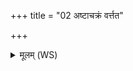 +++
title = "02 अष्टाचक्रं वर्त्तत"

+++
<details><summary>मूलम् (WS)</summary>

अष्टाचक्रं वर्त्तत एकनेमि सहस्राक्षरं प्र पुरो नि पश्चात् ।  
अर्धेनेदं परिबभूव विश्वं यदस्यार्धं कतम : स केतुः ॥ २ ॥
</details>